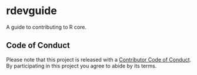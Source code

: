 # rdevguide

A guide to contributing to R core.

## Code of Conduct

Please note that this project is released with a [Contributor Code of Conduct](https://github.com/hturner/PlackettLuce/blob/master/CONDUCT.md).
By participating in this project you agree to abide by its terms.
